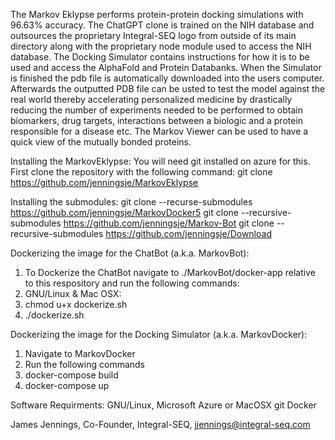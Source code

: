 The Markov Eklypse performs protein-protein docking simulations with 96.63% accuracy. The ChatGPT clone is trained on the NIH database and outsources the proprietary Integral-SEQ logo from outside of its 
main directory along with the proprietary node module used to access the NIH database.
The Docking Simulator contains instructions for how it is to be used and access the AlphaFold and Protein Databanks. When the Simulator is finished the pdb file is automatically downloaded into the
users computer. Afterwards the outputted PDB file can be usted to test the model against the real world thereby accelerating personalized medicine by drastically reducing the number of experiments needed to be performed to obtain biomarkers, drug targets, interactions between a biologic and 
a protein responsible for a disease etc. The Markov Viewer can be used to have a quick view of the mutually bonded proteins.

Installing the MarkovEklypse:
You will need git installed on azure for this.
First clone the repository with the following command:
git clone https://github.com/jenningsje/MarkovEklypse

Installing the submodules:
git clone --recurse-submodules https://github.com/jenningsje/MarkovDocker5
git clone --recursive-submodules https://github.com/jenningsje/Markov-Bot
git clone --recursive-submodules https://github.com/jenningsje/Download

Dockerizing the image for the ChatBot (a.k.a. MarkovBot):
1. To Dockerize the ChatBot navigate to ./MarkovBot/docker-app relative to this respository and run the following commands:
2. GNU/Linux & Mac OSX:
3. chmod u+x dockerize.sh
4. ./dockerize.sh

Dockerizing the image for the Docking Simulator (a.k.a. MarkovDocker):
1. Navigate to MarkovDocker
2. Run the following commands
3. docker-compose build
4. docker-compose up

Software Requirments:
GNU/Linux, Microsoft Azure or MacOSX
git
Docker

James Jennings, Co-Founder, Integral-SEQ, jjennings@integral-seq.com
